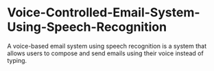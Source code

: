 # Voice-Controlled-Email-System-Using-Speech-Recognition
A voice-based email system using speech recognition is a system that allows users to compose and send emails using their voice instead of typing. 
